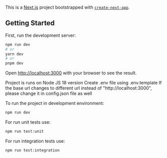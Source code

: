 This is a [Next.js](https://nextjs.org/) project bootstrapped with [`create-next-app`](https://github.com/vercel/next.js/tree/canary/packages/create-next-app).

## Getting Started

First, run the development server:

```bash
npm run dev
# or
yarn dev
# or
pnpm dev
```

Open [http://localhost:3000](http://localhost:3000) with your browser to see the result.

Project is runs on Node JS 18 version
Create .env file using .env.template
If the base url changes to different url instead of "http://localhost:3000", please change it in config.json file as well

To run the project in development environment:
```bash
npm run dev
```

For run unit tests use:
```bash
npm run test:unit
```

For run integration tests use:
```bash
npm run test:integration
```